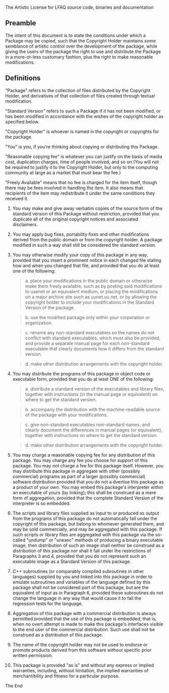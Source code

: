 The Artistic License for LFAQ source code, binaries and documentation

Preamble
--------
The intent of this document is to state the conditions under which a Package may be copied, such that the Copyright Holder maintains some semblance of artistic control over the development of the package, while giving the users of the package the right to use and distribute 
the Package in a more-or-less customary fashion, plus the right to make reasonable modifications. 

Definitions
----------
"Package" refers to the collection of files distributed by the Copyright Holder, and derivatives of that collection of files created through textual modification. 

"Standard Version" refers to such a Package if it has not been modified, or has been modified in accordance with the wishes of the copyright holder as specified below. 

"Copyright Holder" is whoever is named in the copyright or copyrights for the package. 

"You" is you, if you're thinking about copying or distributing this Package. 

"Reasonable copying fee" is whatever you can justify on the basis of media cost, duplication charges, time of people involved, and so on.(You will not be required to justify it to the Copyright Holder, but only to the computing community at large as a market that must bear 
  the fee.) 

"Freely Available" means that no fee is charged for the item itself, though there may be fees involved in handling the item. It also means that recipients of the item may redistribute it under the same conditions they received it. 

1. You may make and give away verbatim copies of the source form of the standard version of this Package without restriction, provided that you duplicate all of the original copyright notices and associated disclaimers. 

2. You may apply bug fixes, portability fixes and other modifications derived from the public domain or from the copyright holder. A package modified in such a way shall still be considered the standard version. 

3. You may otherwise modify your copy of this package in any way, provided that you insert a prominent notice in each changed file stating how and when you changed that file, and provided that you do at least one of the 
following: 

 	>a. place your modifications in the public domain or otherwise make them  freely available, such as by posting said modifications to usenet or an equivalent medium, or placing the modifications on a major archive site such as uunet.uu.net, or by allowing the copyright holder to include your modifications in the Standard Version of the package.
   
 	>b. use the modified package only within your corporation or organization. 
  
	 >c. rename any non-standard executables so the names do not conflict with standard executables, which must also be provided, and provide a separate manual page for each non-standard executable that clearly documents how it differs from the standard version. 
	 
  	>d. make other distribution arrangements with the copyright holder. 

4. You may distribute the programs of this package in object code or executable form, provided that you do at least ONE of the following: 

  	>a. distribute a standard version of the executables and library files, together with instructions (in the manual page or equivalent) on where to get the standard version.
  	 
  	>b. accompany the distribution with the machine-readable source of the package with your modifications. 
  	
  	>c. give non-standard executables non-standard names, and clearly document the differences in manual pages (or equivalent), together with instructions on where to get the standard version. 
  	
  	>d. make other distribution arrangements with the copyright holder. 

5. You may charge a reasonable copying fee for any distribution of this package. You may charge any fee you choose for support of 
this package. You may not charge a fee for this package itself. 
However, you may distribute this package in aggregate with other 
(possibly commercial) programs as part of a larger (possibly 
commercial) software distribution provided that you do not a
dvertise this package as a product of your own. You may embed this 
package's interpreter within an executable of yours (by linking); 
this shall be construed as a mere form of aggregation, provided that 
the complete Standard Version of the interpreter is so embedded. 

6. The scripts and library files supplied as input to or produced as 
output from the programs of this package do not automatically fall 
under the copyright of this package, but belong to whomever generated 
them, and may be sold commercially, and may be aggregated with this 
package. If such scripts or library files are aggregated with this 
package via the so-called "undump" or "unexec" methods of producing 
a binary executable image, then distribution of such an image shall 
neither be construed as a distribution of this package nor shall it 
fall under the restrictions of Paragraphs 3 and 4, provided that you 
do not represent such an executable image as a Standard Version of 
this package. 

7. C++ subroutines (or comparably compiled subroutines in other languages) 
supplied by you and linked into this package in order to emulate 
subroutines and variables of the language defined by this package 
shall not be considered part of this package, but are the equivalent 
of input as in Paragraph 6, provided these subroutines do not change 
the language in any way that would cause it to fail the regression 
tests for the language. 

8. Aggregation of this package with a commercial distribution is always 
permitted provided that the use of this package is embedded; that is, 
when no overt attempt is made to make this package's interfaces visible 
to the end user of the commercial distribution. Such use shall not be 
construed as a distribution of this package. 

9. The name of the copyright holder may not be used to endorse or promote 
products derived from this software without specific prior written permission. 

10. This package is provided "as is" and without any express or implied 
warranties, including, without limitation, the implied warranties of 
merchantibility and fitness for a particular purpose. 

The End 

